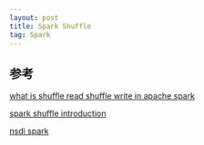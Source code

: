 ```yaml
---
layout: post
title: Spark Shuffle
tag: Spark
---
```


## 参考
[what is shuffle read shuffle write in apache spark](https://stackoverflow.com/questions/27276884/what-is-shuffle-read-shuffle-write-in-apache-spark)

[spark shuffle introduction](https://de.slideshare.net/colorant/spark-shuffle-introduction)

[nsdi spark](http://people.csail.mit.edu/matei/papers/2012/nsdi_spark.pdf)